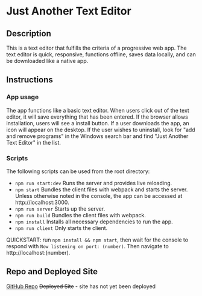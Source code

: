 # Just Another Text Editor

## Description
This is a text editor that fulfills the criteria of a progressive web app. The text editor is quick, responsive, functions offline, saves data locally, and can be downloaded like a native app. 

## Instructions

### App usage
The app functions like a basic text editor. When users click out of the text editor, it will save everything that has been entered. If the browser allows installation, users will see a install button. If a user downloads the app, an icon will appear on the desktop. If the user wishes to uninstall, look for "add and remove programs" in the Windows search bar and find "Just Another Text Editor" in the list.

### Scripts

The following scripts can be used from the root directory:

* `npm run start:dev` Runs the server and provides live reloading.
* `npm start` Bundles the client files with webpack and starts the server. Unless otherwise noted in the console, the app can be accessed at http://localhost:3000.
* `npm run server` Starts up the server.
* `npm run build` Bundles the client files with webpack.
* `npm install` Installs all necessary dependencies to run the app.
* `npm run client` Only starts the client.

QUICKSTART: run `npm install && npm start`, then wait for the console to respond with `Now listening on port: (number)`. Then navigate to http://localhost:(number).

## Repo and Deployed Site
[GitHub Repo](https://github.com/jbowdle/text-editor-pwa)
~~Deployed Site~~ - site has not yet been deployed
